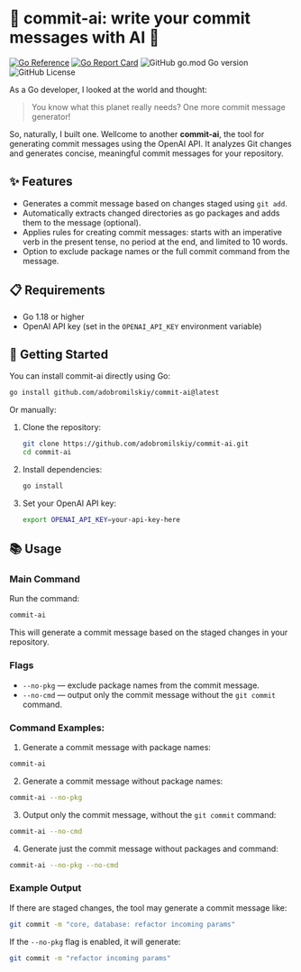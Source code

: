 # 💾 commit-ai: write your commit messages with AI 🤖

[![Go Reference](https://pkg.go.dev/badge/github.com/adobromilskiy/commit-ai.svg)](https://pkg.go.dev/github.com/adobromilskiy/commit-ai)
[![Go Report Card](https://goreportcard.com/badge/github.com/adobromilskiy/commit-ai)](https://goreportcard.com/report/github.com/adobromilskiy/commit-ai)
![GitHub go.mod Go version](https://img.shields.io/github/go-mod/go-version/adobromilskiy/commit-ai)
![GitHub License](https://img.shields.io/github/license/adobromilskiy/commit-ai)


As a Go developer, I looked at the world and thought:

> You know what this planet really needs? One more commit message generator!

So, naturally, I built one. Wellcome to another **commit-ai**, the tool for generating commit messages using the OpenAI API. It analyzes Git changes and generates concise, meaningful commit messages for your repository.

## ✨ Features

- Generates a commit message based on changes staged using `git add`.
- Automatically extracts changed directories as go packages and adds them to the message (optional).
- Applies rules for creating commit messages: starts with an imperative verb in the present tense, no period at the end, and limited to 10 words.
- Option to exclude package names or the full commit command from the message.

## 📋 Requirements

- Go 1.18 or higher
- OpenAI API key (set in the `OPENAI_API_KEY` environment variable)

## 🚀 Getting Started

You can install commit-ai directly using Go:

```bash
go install github.com/adobromilskiy/commit-ai@latest
```

Or manually:

1. Clone the repository:

    ```bash
    git clone https://github.com/adobromilskiy/commit-ai.git
    cd commit-ai
    ```

2. Install dependencies:

    ```bash
    go install
    ```

3. Set your OpenAI API key:

    ```bash
    export OPENAI_API_KEY=your-api-key-here
    ```

## 📚 Usage

### Main Command

Run the command:

```bash
commit-ai
```

This will generate a commit message based on the staged changes in your repository.

### Flags

- `--no-pkg` — exclude package names from the commit message.
- `--no-cmd` — output only the commit message without the `git commit` command.

### Command Examples:

1. Generate a commit message with package names:

```bash
commit-ai
```

2. Generate a commit message without package names:

```bash
commit-ai --no-pkg
```

3. Output only the commit message, without the `git commit` command:

```bash
commit-ai --no-cmd
```

4. Generate just the commit message without packages and command:

```bash
commit-ai --no-pkg --no-cmd
```

### Example Output

If there are staged changes, the tool may generate a commit message like:

```bash
git commit -m "core, database: refactor incoming params"
```

If the `--no-pkg` flag is enabled, it will generate:

```bash
git commit -m "refactor incoming params"
```
